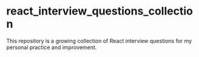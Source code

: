 # react_interview_questions_collection
This repository is a growing collection of React interview questions for my personal practice and improvement.
